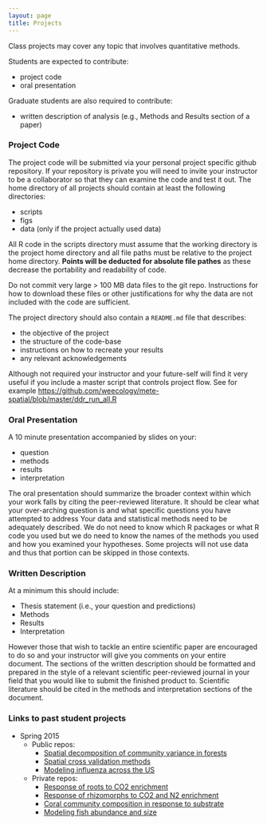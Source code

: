```yaml
---
layout: page
title: Projects
---
```


Class projects may cover any topic that involves quantitative methods. 

Students are expected to contribute:

* project code
* oral presentation

Graduate students are also required to contribute: 

* written description of analysis (e.g., Methods and Results section of a paper)

### Project Code

The project code will be submitted via your personal project specific github 
repository. 
If your repository is private you will need to invite your instructor to be a 
collaborator so that they can examine the code and test it out.
The home directory of all projects should contain at least the following directories:

* scripts
* figs
* data (only if the project actually used data)

All R code in the scripts directory must assume that the working directory is 
the project home directory and all file paths must be relative to the project
home directory. 
**Points will be deducted for absolute file pathes** as these decrease the portability
and readability of code.

Do not commit very large > 100 MB data files to the git repo. Instructions for 
how to download these files or other justifications for why the data are not
included with the code are sufficient. 

The project directory should also contain a `README.md` file that describes:

* the objective of the project
* the structure of the code-base
* instructions on how to recreate your results
* any relevant acknowledgements

Although not required your instructor and your future-self will find it very
useful if you include a master script that controls project flow. 
See for example https://github.com/weecology/mete-spatial/blob/master/ddr_run_all.R

### Oral Presentation

A 10 minute presentation accompanied by slides on your: 

* question
* methods
* results
* interpretation

The oral presentation should summarize the broader context within which your 
work falls by citing the peer-reviewed literature. 
It should be clear what your over-arching question is and what specific questions
you have attempted to address
Your data and statistical methods need to be adequately described.
We do not need to know which R packages or what R code you used but we do need to
know the names of the methods you used and how you examined your hypotheses.
Some projects will not use data and thus that portion can be skipped in those
contexts.

### Written Description
At a minimum this should include:

* Thesis statement (i.e., your question and predictions)
* Methods
* Results
* Interpretation

However those that wish to tackle an entire scientific paper are encouraged to 
do so and your instructor will give you comments on your entire document. 
The sections of the written description should be formatted and prepared in the 
style of a relevant scientific peer-reviewed journal in your field that you 
would like to submit the finished product to. 
Scientific literature should be cited in the methods and interpretation sections
of the document. 

### Links to past student projects
* Spring 2015
    - Public repos:
        - [Spatial decomposition of community variance in forests](https://github.com/claydustin/tree_vario)
        - [Spatial cross validation methods](https://github.com/lesliedb/spatial_cv) 
        - [Modeling influenza across the US](https://github.com/tswilkin/Influenza-Quant-Project)
    - Private repos:
        - [Response of roots to CO2 enrichment](https://github.com/Kvcross/Duke_FACE_Belowground)
        - [Response of rhizomorphs to CO2 and N2 enrichment](https://github.com/davidmhood/Rhizomorph_FACE)
        - [Coral community composition in response to substrate](https://github.com/MRittinghouse/ThesisProject)
        - [Modeling fish abundance and size](https://github.com/friedrichknuth/project)


